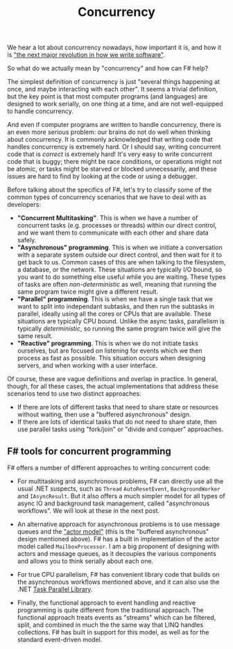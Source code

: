 ﻿---
layout: post
title: "Concurrency"
description: "The next major revolution in how we write software?"
nav: why-use-fsharp
seriesId: "Why use F#?"
seriesOrder: 23
categories: [Concurrency]
---


We hear a lot about concurrency nowadays, how important it is, and how it is ["the next major revolution in how we write software"](http://www.gotw.ca/publications/concurrency-ddj.htm).  

So what do we actually mean by "concurrency" and how can F# help?

The simplest definition of concurrency is just "several things happening at once, and maybe interacting with each other". It seems a trivial definition, but the key point is that most computer programs (and languages) are designed to work serially, on one thing at a time, and are not well-equipped to handle concurrency.

And even if computer programs are written to handle concurrency, there is an even more serious problem:  our brains do not do well when thinking about concurrency. It is commonly acknowledged that writing code that handles concurrency is extremely hard. Or I should say, writing concurrent code that is *correct* is extremely hard! It's very easy to write concurrent code that is buggy; there might be race conditions, or operations might not be atomic, or tasks might be starved or blocked unnecessarily, and these issues are hard to find by looking at the code or using a debugger.

Before talking about the specifics of F#, let's try to classify some of the common types of concurrency scenarios that we have to deal with as developers: 

* **"Concurrent Multitasking"**. This is when we have a number of concurrent tasks (e.g. processes or threads) within our direct control, and we want them to communicate with each other and share data safely.
* **"Asynchronous" programming**. This is when we initiate a conversation with a separate system outside our direct control, and then wait for it to get back to us. Common cases of this are when talking to the filesystem, a database, or the network. These situations are typically I/O bound, so you want to do something else useful while you are waiting. These types of tasks are often *non-deterministic* as well, meaning that running the same program twice might give a different result.
* **"Parallel" programming**. This is when we have a single task that we want to split into independant subtasks, and then run the subtasks in parallel, ideally using all the cores or CPUs that are available. These situations are typically CPU bound. Unlike the async tasks, parallelism is typically  *deterministic*, so running the same program twice will give the same result.
* **"Reactive" programming**. This is when we do not initiate tasks ourselves, but are focused on listening for events which we then process as fast as possible. This situation occurs when designing servers, and when working with a user interface.

Of course, these are vague definitions and overlap in practice. In general, though, for all these cases, the actual implementations that address these scenarios tend to use two distinct approaches: 

* If there are lots of different tasks that need to share state or resources without waiting, then use a "buffered asynchronous" design.
* If there are lots of identical tasks that do not need to share state, then use parallel tasks using "fork/join" or "divide and conquer" approaches.

## F# tools for concurrent programming ##

F# offers a number of different approaches to writing concurrent code:

* For multitasking and asynchronous problems, F# can directly use all the usual .NET suspects, such as `Thread` 
`AutoResetEvent`, `BackgroundWorker` and `IAsyncResult`. But it also offers a much simpler model for all types of async IO and background task management, called "asynchronous workflows". 
We will look at these in the next post.

* An alternative approach for asynchronous problems is to use message queues and the ["actor model"](http://en.wikipedia.org/wiki/Actor_model) (this is the "buffered asynchronous" design mentioned above). F# has a built in implementation of the actor model called `MailboxProcessor`.
  I am a big proponent of designing with actors and message queues, as it decouples the various components and allows you to think serially about each one.

* For true CPU parallelism, F# has convenient library code that builds on the asynchronous workflows mentioned above, and it can also use the .NET [Task Parallel Library](http://msdn.microsoft.com/en-us/library/dd460717.aspx).

* Finally, the functional approach to event handling and reactive programming is quite different from the traditional approach. The functional approach treats events as "streams" which can be filtered, 
split, and combined in much the the same way that LINQ handles collections.  F# has built in support for this model, as well as for the standard event-driven model.


